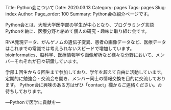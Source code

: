 Title: Python会について
Date: 2020.03.13
Category: pages
Tags: pages
Slug: index
Author:
Page_order: 100
Summary: Python会の紹介ページです。

Python会とは、大阪大学医学部の学生が中心となり、プログラミング言語Pythonを軸に、医療分野と絡めて個人の研究・趣味に取り組む会です。

RNA発現データ、がんゲノムの遺伝子変異、患者の画像データなど、医療データはこれまでの常識では考えられないスピードで増加しています。
bioinformatics、脳科学、医療情報学や画像解析など様々な分野において、メンバーそれぞれが日々研鑽しています。

学部１回生から６回生まで参加しており、学年を超えて自由に活動しています。
定期的に勉強会・交流会を開き、メンバー同士の情報交換を目的に交流しております。
Python会に興味のある方はぜひ「contact」欄からご連絡ください。お待ちしております。

―Pythonで医学に貢献を―
